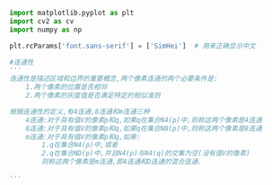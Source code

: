 
<BlogInfo title="17.连通性" author="白日梦想猿" pv=0 read_times=0 pre_cost_time=0分23秒 category="图像处理" tag_list="['图像处理']" create_time="2021.08.12 09:01:21" update_time="2021.08.12 09:40:38" />

```python
import matplotlib.pyplot as plt
import cv2 as cv
import numpy as np

plt.rcParams['font.sans-serif'] = ['SimHei']  # 用来正确显示中文

#连通性
'''
连通性是描述区域和边界的重要概念,两个像素连通的两个必要条件是:
    1.两个像素的位置是否相邻
    2.两个像素的灰度值是否满足特定的相似准则

根据连通性的定义,有4连通,8连通和m连通三种
    4连通:对于具有值V的像素p和q,如果q在集合N4(p)中,则称这两个像素是4连通
    8连通:对于具有值V的像素p和q,如果q在集合N8(p)中,则称这两个像素是8连通
    m连通:对于具有值V的像素p和q,如果:
        1.q在集合N4(p)中,或者
        2.q在集合ND(p)中,并且N4(p)与N4(q)的交集为空(没有值V的像素)
        则称这两个像素是m连通,即4连通和D连通的混合连通.
    
'''

```
